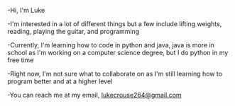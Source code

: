-Hi, I'm Luke

-I'm interested in a lot of different things but a few include lifting weights, reading, playing the guitar, and programming

-Currently, I'm learning how to code in python and java, java is more in school as I'm working on a computer science degree,
but I do python in my free time

-Right now, I'm not sure what to collaborate on as I'm still learning how to program better and at a higher level

-You can reach me at my email, lukecrouse264@gmail.com
